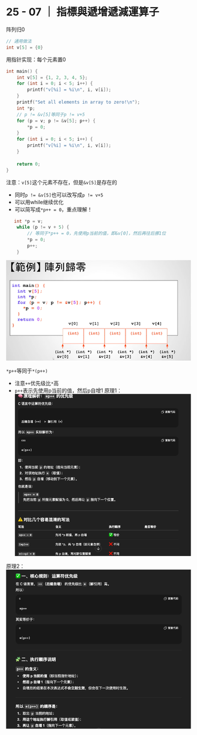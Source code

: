# 25 - 07 ｜ 指標與遞增遞減運算子

阵列归0
```c++
// 通用做法
int v[5] = {0}
```

用指针实现：每个元素置0
```c++
int main() {
    int v[5] = {1, 2, 3, 4, 5};
    for (int i = 0; i < 5; i++) {
        printf("v[%i] = %i\n", i, v[i]);
    }
    printf("Set all elements in array to zero!\n");
    int *p;
    // p != &v[5]等同于p != v+5
    for (p = v; p != &v[5]; p++) {
        *p = 0;
    }
    for (int i = 0; i < 5; i++) {
        printf("v[%i] = %i\n", i, v[i]);
    }

    return 0;
}

```

注意：`v[5]`这个元素不存在，但是`&v[5]`是存在的
- 同时`p != &v[5]`也可以改写成`p != v+5`
- 可以用while继续优化
- 可以简写成`*p++ = 0`，重点理解！

```c++
   int *p = v;
    while (p != v + 5) {
        // 等同于*p++ = 0，先使用p当前的值，即&v[0]，然后再往后挪1位
        *p = 0;
        p++;
    }
```

![图片](pics//pic-1.jpg)



`*p++`等同于`*(p++)`
- 注意`++`优先级比`*`高
- `p++`表示先使用p当前的值，然后p自增1
原理1：
![图片](pics//pic-2.jpg)


原理2：
![图片](pics//pic-3.jpg)


